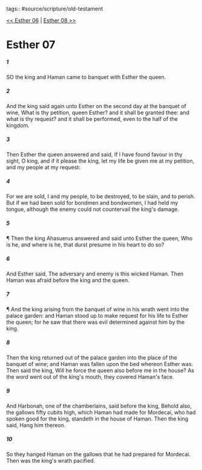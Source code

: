 tags:: #source/scripture/old-testament

[<< Esther 06](source/scripture/old-testament/17_Esther/Esther_06.md) | [Esther 08 >>](source/scripture/old-testament/17_Esther/Esther_08.md)

# Esther 07

##### 1

SO the king and Haman came to banquet with Esther the queen.

##### 2

And the king said again unto Esther on the second day at the banquet of wine, What is thy petition, queen Esther? and it shall be granted thee: and what is thy request? and it shall be performed, even to the half of the kingdom.

##### 3

Then Esther the queen answered and said, If I have found favour in thy sight, O king, and if it please the king, let my life be given me at my petition, and my people at my request:

##### 4

For we are sold, I and my people, to be destroyed, to be slain, and to perish. But if we had been sold for bondmen and bondwomen, I had held my tongue, although the enemy could not countervail the king's damage.

##### 5

¶ Then the king Ahasuerus answered and said unto Esther the queen, Who is he, and where is he, that durst presume in his heart to do so?

##### 6

And Esther said, The adversary and enemy is this wicked Haman. Then Haman was afraid before the king and the queen.

##### 7

¶ And the king arising from the banquet of wine in his wrath went into the palace garden: and Haman stood up to make request for his life to Esther the queen; for he saw that there was evil determined against him by the king.

##### 8

Then the king returned out of the palace garden into the place of the banquet of wine; and Haman was fallen upon the bed whereon Esther was. Then said the king, Will he force the queen also before me in the house? As the word went out of the king's mouth, they covered Haman's face.

##### 9

And Harbonah, one of the chamberlains, said before the king, Behold also, the gallows fifty cubits high, which Haman had made for Mordecai, who had spoken good for the king, standeth in the house of Haman. Then the king said, Hang him thereon.

##### 10

So they hanged Haman on the gallows that he had prepared for Mordecai. Then was the king's wrath pacified.
